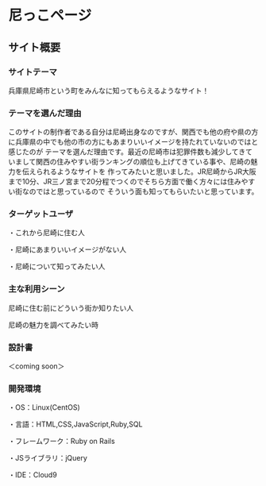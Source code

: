 # 尼っこページ

## サイト概要
### サイトテーマ

兵庫県尼崎市という町をみんなに知ってもらえるようなサイト！

### テーマを選んだ理由

このサイトの制作者である自分は尼崎出身なのですが、関西でも他の府や県の方に兵庫県の中でも他の市の方にもあまりいいイメージを持たれていないのではと感じたのが
テーマを選んだ理由です。最近の尼崎市は犯罪件数も減少してきていまして関西の住みやすい街ランキングの順位も上げてきている事や、尼崎の魅力を伝えられるようなサイトを
作ってみたいと思いました。JR尼崎からJR大阪まで10分、JR三ノ宮まで20分程でつくのでそちら方面で働く方々には住みやすい街なのではと思っているので
そういう面も知ってもらいたいと思っています。

### ターゲットユーザ

・これから尼崎に住む人

・尼崎にあまりいいイメージがない人

・尼崎について知ってみたい人

### 主な利用シーン

尼崎に住む前にどういう街か知りたい人

尼崎の魅力を調べてみたい時

### 設計書


 ＜coming soon＞


### 開発環境

・OS：Linux(CentOS)

・言語：HTML,CSS,JavaScript,Ruby,SQL

・フレームワーク：Ruby on Rails

・JSライブラリ：jQuery

・IDE：Cloud9
